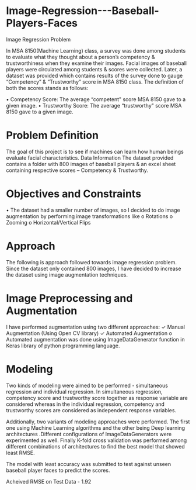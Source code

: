 # Image-Regression---Baseball-Players-Faces
Image Regression Problem

In MSA 8150(Machine Learning) class, a survey was done among students to evaluate what they thought about a person’s competency & trustworthiness when they examine their images. Facial images of baseball players were circulated among students & scores were collected. Later, a dataset was provided which contains results of the survey done to gauge “Competency” & “Trustworthy” score in MSA 8150 class. The definition of both the scores stands as follows:

• Competency Score: The average “competent" score MSA 8150 gave to a given image.
• Trustworthy Score: The average “trustworthy" score MSA 8150 gave to a given image.

# Problem Definition
The goal of this project is to see if machines can learn how human beings evaluate facial characteristics.
Data Information
The dataset provided contains a folder with 800 images of baseball players & an excel sheet containing respective scores – Competency & Trustworthy.
# Objectives and Constraints
• The dataset had a smaller number of images, so I decided to do image augmentation by performing image transformations like
o Rotations
o Zooming
o Horizontal/Vertical Flips
# Approach
The following is approach followed towards image regression problem. Since the dataset only contained 800 images, I have decided to increase the dataset using image augmentation techniques.
# Image Preprocessing and Augmentation
I have performed augmentation using two different approaches:
✓ Manual Augmentation (Using Open CV library)
✓ Automated Augmentation
o Automated augmentation was done using ImageDataGenerator function in Keras library of python programming language.
# Modeling
Two kinds of modeling were aimed to be performed - simultaneous regression and individual regression. In simultaneous regression, competency score and trustworthy score together as response variable are considered whereas in the individual regression, competency and trustworthy scores are considered as independent response variables. 

Additionally, two variants of modeling approaches were performed. The first one using Machine Learning algorithms and the other being Deep learning architectures .Different configurations of ImageDataGenerators were experimented as well. Finally K-fold cross validation was performed among different combinations of architectures to find the best model that showed least RMSE.

The model with least accuracy was submitted to test against unseen baseball player faces to predict the scores.

Acheived RMSE on Test Data - 1.92
